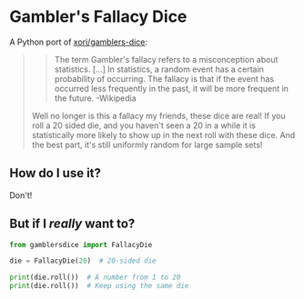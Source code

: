 # Gambler's Fallacy Dice

A Python port of [xori/gamblers-dice](https://github.com/xori/gamblers-dice):

> > The term Gambler's fallacy refers to a misconception about statistics. [...] In statistics, a random event has a certain probability of occurring. The fallacy is that if the event has occurred less frequently in the past, it will be more frequent in the future. -Wikipedia
>
> Well no longer is this a fallacy my friends, these dice are real! If you roll a 20 sided die, and you haven't seen a 20 in a while it is statistically more likely to show up in the next roll with these dice. And the best part, it's still uniformly random for large sample sets!

## How do I use it?

Don't!

## But if I *really* want to?

```python
from gamblersdice import FallacyDie

die = FallacyDie(20)  # 20-sided die

print(die.roll())  # A number from 1 to 20
print(die.roll())  # Keep using the same die
```
